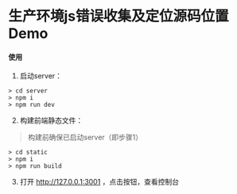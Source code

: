 # 生产环境js错误收集及定位源码位置Demo

#### 使用
1. 启动server：
```shell
> cd server
> npm i
> npm run dev
```

2. 构建前端静态文件：
> 构建前确保已启动server（即步骤1）
```shell
> cd static
> npm i
> npm run build
```

3. 打开 http://127.0.0.1:3001 ，点击按钮，查看控制台
